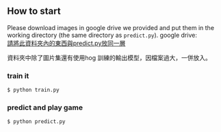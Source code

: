 ## How to start
Please download images in google drive we provided and put them in the working directory (the same directory as `predict.py`).
google drive: \
[請將此資料夾內的東西與predict.py放同一層](https://drive.google.com/drive/folders/1f2SLgnFQWOImDLP5MbW2HVFdWw5TFsu9?usp=sharing)

資料夾中除了圖片集還有使用hog 訓練的輸出模型，因檔案過大，一併放入。
### train it
```python
$ python train.py
```

### predict and play game
```python
$ python predict.py
```

